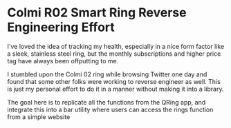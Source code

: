 # Colmi R02 Smart Ring Reverse Engineering Effort 

I've loved the idea of tracking my health, especially in a nice form factor like a sleek, stainless steel ring, but the monthly subscriptions and higher price tag have always been offputting to me.

I stumbled upon the Colmi 02 ring while browsing Twitter one day and found that some other folks were working to reverse engineer as well. This is just my personal effort to do it in a manner without making it into a library.

The goal here is to replicate all the functions from the QRing app, and integrate this into a bar utility where users can access the rings function from a simple website
